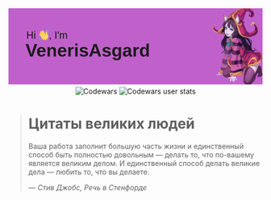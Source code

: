 



<img src="https://github.com/VenerisAsgard/VenerisAsgard/blob/main/header.png" alt="Фотокарточка">

<center><img align="center" src="https://www.codewars.com/users/VenerisAsgard-main/badges/large" alt="Codewars"> <img align="center" src="https://github.r2v.ch/codewars?user=VenerisAsgard-main&top_languages=true&hide_clan=true&theme=gradient" alt="Codewars user stats"></center>

> # Цитаты великих людей
> Ваша работа заполнит большую часть жизни и единственный способ быть
> полностью довольным — делать то, что по-вашему является великим делом.
> И единственный способ делать великие дела — любить то, что вы делаете.
>
> *— Стив Джобс, Речь в Стенфорде*
